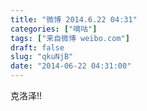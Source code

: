 ```yaml
---
title: "微博 2014.6.22 04:31"
categories: ["嘀咕"]
tags: ["来自微博 weibo.com"]
draft: false
slug: "qkuNjB"
date: "2014-06-22 04:31:00"
---
```


<p>克洛泽!! ​​​​</p>
